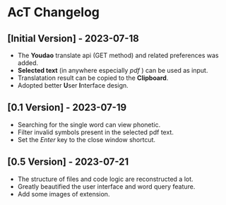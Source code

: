 # AcT Changelog

## [Initial Version] - 2023-07-18

- The **Youdao** translate api (GET method)  and related preferences was added.
- **Selected text** (in anywhere especially *pdf* ) can be used as input.
- Translatation result can be copied to the **Clipboard**.
- Adopted better **U**ser **I**nterface design.

## [0.1 Version] - 2023-07-19

- Searching for the single word can view phonetic.
- Filter invalid symbols present in the selected pdf text.
- Set the *Enter* key to the close window shortcut.

## [0.5 Version] - 2023-07-21
- The structure of files and code logic are reconstructed a lot.    
- Greatly beautified the user interface and word query feature.
- Add some images of extension.
